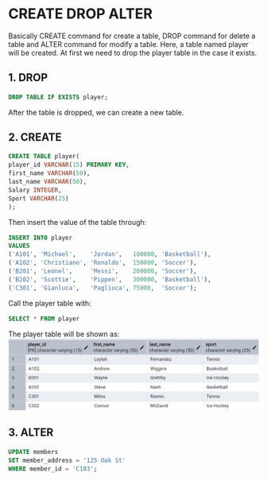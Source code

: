 # CREATE DROP ALTER
Basically CREATE command for create a table, DROP command for delete a table and ALTER command for modify a table. Here, a table named player will be created. At first we need to drop the player table in the case it exists.
## 1. DROP
```sql
DROP TABLE IF EXISTS player;
```
After the table is dropped, we can create a new table.

## 2. CREATE
```sql
CREATE TABLE player(
player_id VARCHAR(15) PRIMARY KEY,
first_name VARCHAR(50),
last_name VARCHAR(50),
Salary INTEGER,
Sport VARCHAR(25)
);
```
Then insert the value of the table through:
```sql
INSERT INTO player
VALUES 
('A101', 'Michael',    'Jordan',   100000, 'Basketball'),
('A102', 'Christiano', 'Ronaldo',  150000, 'Soccer'),
('B201', 'Leonel',     'Messi',    200000, 'Soccer'),
('B202', 'Scottie',    'Pippen',   300000, 'Basketball'),
('C301', 'Gianluca',   'Pagliuca', 75000,  'Soccer');
```

Call the player table with:
```sql
SELECT * FROM player
```

The player table will be shown as:
![create_drop_alter](https://github.com/imdwipayana/PostgreSQL/blob/main/Practice/CREATE%20DROP%20ALTER%20TABLE/image/player_table.png)



## 3. ALTER



```sql
UPDATE members
SET member_address = '125 Oak St'
WHERE member_id = 'C103';
```
